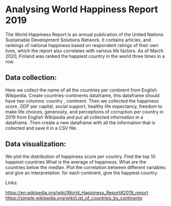 # Analysing World Happiness Report 2019
The World Happiness Report is an annual publication of the United Nations Sustainable Development Solutions Network. It contains articles, and rankings of national happiness based on respondent ratings of their own lives,
which the report also correlates with various life factors. As of March 2020, Finland was ranked the happiest country in the world three times in a row.

## Data collection: 

Here we collect the name of all the countries per continent from English Wikipedia. Create countries-continents dataframe, this dataframe should have two columns: country , continent.
Then we collected the happiness score, GDP per capital, social support, healthy life expectancy, freedom to make life choices, generosity, and perceptions of corruption per country in 2019 from English Wikipedia and
put all collected information in a dataframe. Then create a new dataframe with all the information that is collected and save it in a CSV file.

## Data visualization:

We plot the distribution of happiness score per country. Find the top 10 happiest countries.What is the average of happiness. What are the countries below the median. Plot the correlation between different variables and give an interpretation. for each continent, give the happiest country.

Links:

https://en.wikipedia.org/wiki/World_Happiness_Report#2019_report
https://simple.wikipedia.org/wiki/List_of_countries_by_continents
